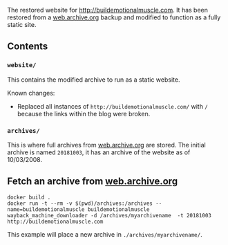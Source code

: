 The restored website for http://buildemotionalmuscle.com. It has been restored from a [web.archive.org]() backup and modified to function as a fully static site.

## Contents

### `website/`
This contains the modified archive to run as a static website.

Known changes:
- Replaced all instances of `http://buildemotionalmuscle.com/` with `/` because the links within the blog were broken.

### `archives/`

This is where full archives from [web.archive.org]() are stored. The initial archive is named `20181003`, it has an archive of the website as of 10/03/2008. 

## Fetch an archive from [web.archive.org]()
```
docker build .
docker run -t --rm -v $(pwd)/archives:/archives --name=buildemotionalmuscle buildemotionalmuscle wayback_machine_downloader -d /archives/myarchivename  -t 20181003  http://buildemotionalmuscle.com
```
This example will place a new archive in `./archives/myarchivename/`.

